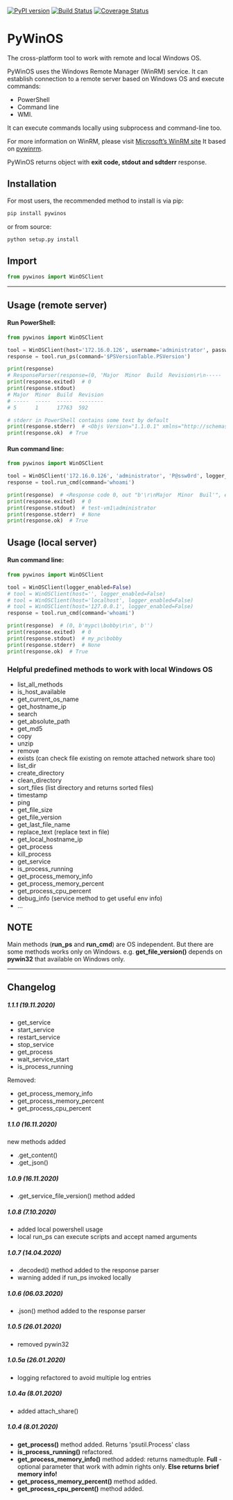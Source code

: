 [![PyPI version](https://badge.fury.io/py/pywinos.svg)](https://badge.fury.io/py/pywinos)
[![Build Status](https://travis-ci.org/c-pher/PyWinOS.svg?branch=master)](https://travis-ci.org/c-pher/PyWinOS)
[![Coverage Status](https://coveralls.io/repos/github/c-pher/PyWinOS/badge.svg?branch=master)](https://coveralls.io/github/c-pher/PyWinOS?branch=master)

# PyWinOS
The cross-platform tool to work with remote and local Windows OS.

PyWinOS uses the Windows Remote Manager (WinRM) service. It can establish connection to a remote server based on Windows OS and execute commands:
- PowerShell
- Command line
- WMI.

It can execute commands locally using subprocess and command-line too.

For more information on WinRM, please visit [Microsoft’s WinRM site](https://docs.microsoft.com/en-us/windows/win32/winrm/portal?redirectedfrom=MSDN)
It based on [pywinrm](https://pypi.org/project/pywinrm/).

PyWinOS returns object with **exit code, stdout and sdtderr** response.

## Installation
For most users, the recommended method to install is via pip:
```cmd
pip install pywinos
```

or from source:

```cmd
python setup.py install
```

## Import
```python
from pywinos import WinOSClient
```
---
## Usage (remote server)
#### Run PowerShell:
```python
from pywinos import WinOSClient

tool = WinOSClient(host='172.16.0.126', username='administrator', password='rds123RDS', logger_enabled=True)
response = tool.run_ps(command='$PSVersionTable.PSVersion')

print(response)  
# ResponseParser(response=(0, 'Major  Minor  Build  Revision\r\n-----  -----  -----  --------\r\n5      1      17763  592', None, '$PSVersionTable.PSVersion'))
print(response.exited)  # 0
print(response.stdout)
# Major  Minor  Build  Revision
# -----  -----  -----  --------
# 5      1      17763  592

# stderr in PowerShell contains some text by default    
print(response.stderr)  # <Objs Version="1.1.0.1" xmlns="http://schemas.microsoft.com/powershell/2004/04"><Ob...
print(response.ok)  # True
```

#### Run command line:
```python
from pywinos import WinOSClient

tool = WinOSClient('172.16.0.126', 'administrator', 'P@ssw0rd', logger_enabled=False)
response = tool.run_cmd(command='whoami')

print(response)  # <Response code 0, out "b'\r\nMajor  Minor  Buil'", err "b''">
print(response.exited)  # 0
print(response.stdout)  # test-vm1\administrator
print(response.stderr)  # None
print(response.ok)  # True

```

## Usage (local server)
#### Run command line:
```python
from pywinos import WinOSClient

tool = WinOSClient(logger_enabled=False)
# tool = WinOSClient(host='', logger_enabled=False)
# tool = WinOSClient(host='localhost', logger_enabled=False)
# tool = WinOSClient(host='127.0.0.1', logger_enabled=False)
response = tool.run_cmd(command='whoami')

print(response)  # (0, b'mypc\\bobby\r\n', b'')
print(response.exited)  # 0
print(response.stdout)  # my_pc\bobby
print(response.stderr)  # None
print(response.ok)  # True
```

### Helpful predefined methods to work with local Windows OS

* list_all_methods
* is_host_available
* get_current_os_name
* get_hostname_ip
* search
* get_absolute_path
* get_md5
* copy
* unzip
* remove
* exists (can check file existing on remote attached network share too)
* list_dir
* create_directory
* clean_directory
* sort_files (list directory and returns sorted files)
* timestamp
* ping
* get_file_size
* get_file_version
* get_last_file_name
* replace_text (replace text in file)
* get_local_hostname_ip
* get_process
* kill_process
* get_service
* is_process_running
* get_process_memory_info
* get_process_memory_percent
* get_process_cpu_percent
* debug_info (service method to get useful env info)
* ...

## NOTE
Main methods (**run_ps** and **run_cmd**) are OS independent.
But there are some methods works only on Windows. e.g. **get_file_version()** depends on **pywin32** that available on Windows only.

---

## Changelog
##### 1.1.1 (19.11.2020)
- get_service
- start_service
- restart_service
- stop_service
- get_process
- wait_service_start
- is_process_running

Removed:
- get_process_memory_info
- get_process_memory_percent
- get_process_cpu_percent

##### 1.1.0 (16.11.2020)
new methods added
- .get_content()
- .get_json()

##### 1.0.9 (16.11.2020)
- .get_service_file_version() method added

##### 1.0.8 (7.10.2020)
- added local powershell usage
- local run_ps can execute scripts and accept named arguments 


##### 1.0.7 (14.04.2020)
- .decoded() method added to the response parser
- warning added if run_ps invoked locally

##### 1.0.6 (06.03.2020)
- .json() method added to the response parser

##### 1.0.5 (26.01.2020)
- removed pywin32

##### 1.0.5a (26.01.2020)
- logging refactored to avoid multiple log entries

##### 1.0.4a (8.01.2020)
- added attach_share()

##### 1.0.4 (8.01.2020)
- **get_process()** method added. Returns 'psutil.Process' class
- **is_process_running()** refactored.
- **get_process_memory_info()** method added: returns namedtuple. **Full** - optional parameter that work with admin
    rights only. **Else returns brief memory info!**
- **get_process_memory_percent()** method added.
- **get_process_cpu_percent()** method added.
